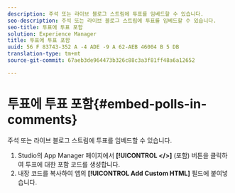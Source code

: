 ```yaml
---
description: 주석 또는 라이브 블로그 스트림에 투표를 임베드할 수 있습니다.
seo-description: 주석 또는 라이브 블로그 스트림에 투표를 임베드할 수 있습니다.
seo-title: 투표에 투표 포함
solution: Experience Manager
title: 투표에 투표 포함
uuid: 56 F 83743-352 A -4 ADE -9 A 62-AEB 46004 B 5 DB
translation-type: tm+mt
source-git-commit: 67aeb3de964473b326c88c3a3f81ff48a6a12652

---
```



# 투표에 투표 포함{#embed-polls-in-comments}

주석 또는 라이브 블로그 스트림에 투표를 임베드할 수 있습니다.

1. Studio의 App Manager 페이지에서 **[!UICONTROL </>]** (포함) 버튼을 클릭하여 투표에 대한 포함 코드를 생성합니다.
1. 내장 코드를 복사하여 앱의 **[!UICONTROL Add Custom HTML]** 필드에 붙여넣습니다.
